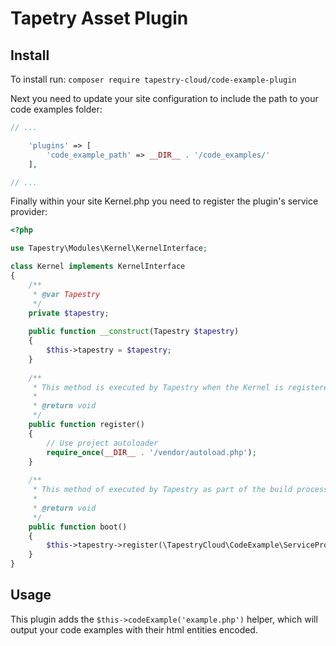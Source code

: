 # Tapetry Asset Plugin

## Install

To install run: `composer require tapestry-cloud/code-example-plugin`
 
Next you need to update your site configuration to include the path to your code examples folder: 

```php
// ...

    'plugins' => [
        'code_example_path' => __DIR__ . '/code_examples/'
    ],

// ...
```

Finally within your site Kernel.php you need to register the plugin's service provider:

```php
<?php

use Tapestry\Modules\Kernel\KernelInterface;

class Kernel implements KernelInterface
{
    /**
     * @var Tapestry
     */
    private $tapestry;
    
    public function __construct(Tapestry $tapestry)
    {
        $this->tapestry = $tapestry;
    }
    
    /**
     * This method is executed by Tapestry when the Kernel is registered.
     *
     * @return void
     */
    public function register()
    {
        // Use project autoloader
        require_once(__DIR__ . '/vendor/autoload.php');
    }
    
    /**
     * This method of executed by Tapestry as part of the build process.
     *
     * @return void
     */
    public function boot()
    {
        $this->tapestry->register(\TapestryCloud\CodeExample\ServiceProvider::class);
    }
}
```

## Usage

This plugin adds the `$this->codeExample('example.php')` helper, which will output your code examples with their html entities encoded. 